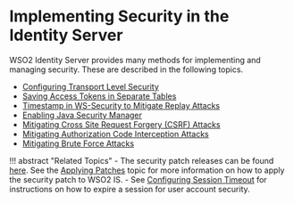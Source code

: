 # Implementing Security in the Identity Server

WSO2 Identity Server provides many methods for implementing and managing
security. These are described in the following topics.

-   [Configuring Transport Level Security](../../using-wso2-identity-server/configuring-transport-level-security)
-   [Saving Access Tokens in Separate Tables](../../using-wso2-identity-server/saving-access-tokens-in-separate-tables)
-   [Timestamp in WS-Security to Mitigate Replay Attacks](../../using-wso2-identity-server/timestamp-in-ws-security-to-mitigate-replay-attacks)
-   [Enabling Java Security Manager](../../using-wso2-identity-server/../../administer/enabling-java-security-manager)
-   [Mitigating Cross Site Request Forgery (CSRF) Attacks](../../using-wso2-identity-server/mitigating-cross-site-request-forgery-csrf-attacks)
-   [Mitigating Authorization Code Interception Attacks](../../using-wso2-identity-server/mitigating-authorization-code-interception-attacks)
-   [Mitigating Brute Force Attacks](../../using-wso2-identity-server/mitigating-brute-force-attacks)

!!! abstract "Related Topics" 
    -   The security patch releases can be found [here](http://wso2.com/security-patch-releases#identity-server). See the [Applying Patches](../../admin-guide-../../administer/wso2-patch-application-process#applying-patches-to-the-product) topic for more information on how to apply the security patch to WSO2 IS.
    -   See [Configuring Session Timeout](../../using-wso2-identity-server/configuring-session-timeout) for instructions on how to expire a session for user account security.
